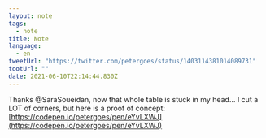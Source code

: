 ```yaml
---
layout: note
tags:
  - note
title: Note
language:
  - en
tweetUrl: "https://twitter.com/petergoes/status/1403114381014089731"
tootUrl: ""
date: 2021-06-10T22:14:44.830Z
---
```

Thanks @SaraSoueidan, now that whole table is stuck in my head... I cut a LOT of corners, but here is a proof of concept: [https://codepen.io/petergoes/pen/eYvLXWJ](https://codepen.io/petergoes/pen/eYvLXWJ)